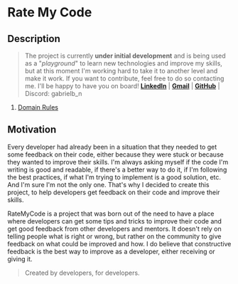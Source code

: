 <!-- markdown -->

# Rate My Code

## Description

> The project is currently **under initial development** and is being used as a "*playground*" to learn new technologies and improve my skills, but at this moment I'm working hard to take it to another level and make it work. If you want to contribute, feel free to do so contacting me. I'll be happy to have you on board! [**LinkedIn**](https://www.linkedin.com/in/gabriel-a-batista/) | [**Gmail**](mailto:gabriel.ab.nascimento@gmail.com) | [**GitHub**](https://github.com/gabriel-abn) | Discord: gabrielb_n

1. [Domain Rules](./docs/domain.md)

## Motivation

Every developer had already been in a situation that they needed to get some feedback on their code, either because they were stuck or because they wanted to improve their skills. I'm always asking myself if the code I'm writing is good and readable, if there's a better way to do it, if I'm following the best practices, if what I'm trying to implement is a good solution, etc. And I'm sure I'm not the only one. That's why I decided to create this project, to help developers get feedback on their code and improve their skills.

RateMyCode is a project that was born out of the need to have a place where developers can get some tips and tricks to improve their code and get good feedback from other developers and mentors. It doesn't rely on telling people what is right or wrong, but rather on the community to give feedback on what could be improved and how. I do believe that constructive feedback is the best way to improve as a developer, either receiving or giving it.

> Created by developers, for developers.
